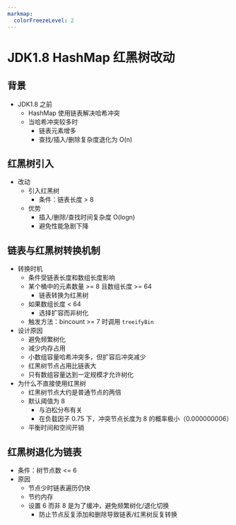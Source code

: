 ```yaml
---
markmap:
  colorFreezeLevel: 2
---
```


# JDK1.8 HashMap 红黑树改动

## 背景

- JDK1.8 之前
  - HashMap 使用链表解决哈希冲突
  - 当哈希冲突较多时
    - 链表元素增多
    - 查找/插入/删除复杂度退化为 O(n)

## 红黑树引入

- 改动
  - 引入红黑树
    - 条件：链表长度 > 8
  - 优势
    - 插入/删除/查找时间复杂度 O(logn)
    - 避免性能急剧下降

## 链表与红黑树转换机制

- 转换时机
  - 条件受链表长度和数组长度影响
  - 某个桶中的元素数量 >= 8 且数组长度 >= 64
    - 链表转换为红黑树
  - 如果数组长度 < 64
    - 选择扩容而非树化
  - 触发方法：bincount >= 7 时调用 `treeifyBin`
- 设计原因
  - 避免频繁树化
  - 减少内存占用
  - 小数组容量哈希冲突多，但扩容后冲突减少
  - 红黑树节点占用比链表大
  - 只有数组容量达到一定规模才允许树化
- 为什么不直接使用红黑树
  - 红黑树节点大约是普通节点的两倍
  - 默认阈值为 8
    - 与泊松分布有关
    - 在负载因子 0.75 下，冲突节点长度为 8 的概率极小（0.000000006）
  - 平衡时间和空间开销

## 红黑树退化为链表

- 条件：树节点数 <= 6
- 原因
  - 节点少时链表遍历仍快
  - 节约内存
  - 设置 6 而非 8 是为了缓冲，避免频繁树化/退化切换
    - 防止节点反复添加和删除导致链表/红黑树反复转换
